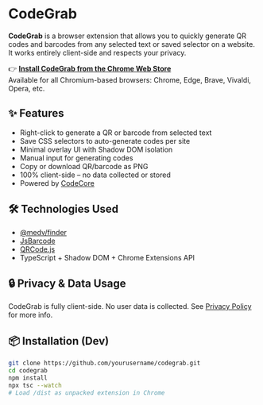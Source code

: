 # CodeGrab

**CodeGrab** is a browser extension that allows you to quickly generate QR codes and barcodes from any selected text or saved selector on a website. It works entirely client-side and respects your privacy.

👉 **[Install CodeGrab from the Chrome Web Store](https://chromewebstore.google.com/detail/codegrab/doijgnjlnohblbcidlgnmkpjnfppcalp)**  
Available for all Chromium-based browsers: Chrome, Edge, Brave, Vivaldi, Opera, etc.

## ✨ Features

- Right-click to generate a QR or barcode from selected text
- Save CSS selectors to auto-generate codes per site
- Minimal overlay UI with Shadow DOM isolation
- Manual input for generating codes
- Copy or download QR/barcode as PNG
- 100% client-side – no data collected or stored
- Powered by [CodeCore](https://codecore.bysaether.com)

## 🛠 Technologies Used

- [@medv/finder](https://github.com/antonmedv/finder)
- [JsBarcode](https://github.com/lindell/JsBarcode)
- [QRCode.js](https://github.com/davidshimjs/qrcodejs)
- TypeScript + Shadow DOM + Chrome Extensions API

## 🔒 Privacy & Data Usage

CodeGrab is fully client-side. No user data is collected. See [Privacy Policy](https://codegrab.bysaether.com/privacy-policy) for more info.

## 📦 Installation (Dev)

```bash
git clone https://github.com/yourusername/codegrab.git
cd codegrab
npm install
npx tsc --watch
# Load /dist as unpacked extension in Chrome
